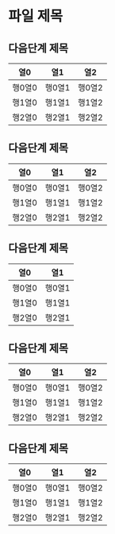 [//]: <> (참고문헌 : http://learnpythonthehardway.org/python3/ex43.html)
[//]: <> (입력 후 add, commit / Enter source code, add, and commit)
[//]: <> (각 행 주석 입력 후 commit / Enter comment for each line and commit)
[//]: <> (각자 Study drills 시도 후 필요시 commit / Try Study Drills and commit if necessary)
[//]: <> (오류노트 에 각자 오류노트 작성 / Please use your error-note)
[//]: <> (필요시 적절한 한글로 표기 / Consider localizing as necessary)

# 파일 제목

## 다음단계 제목

| 열0 | 열1 | 열2 |
|:-----:|:-----:|:-----:|
| 행0열0 | 행0열1 | 행0열2 |
| 행1열0 | 행1열1 | 행1열2 |
| 행2열0 | 행2열1 | 행2열2 |


## 다음단계 제목

| 열0 | 열1 | 열2 |
|:-----:|:-----:|:-----:|
| 행0열0 | 행0열1 | 행0열2 |
| 행1열0 | 행1열1 | 행1열2 |
| 행2열0 | 행2열1 | 행2열2 |


## 다음단계 제목

| 열0 | 열1 |
|:-----:|:-----:|
| 행0열0 | 행0열1 |
| 행1열0 | 행1열1 |
| 행2열0 | 행2열1 |

## 다음단계 제목

| 열0 | 열1 | 열2 |
|:-----:|:-----:|:-----:|
| 행0열0 | 행0열1 | 행0열2 |
| 행1열0 | 행1열1 | 행1열2 |
| 행2열0 | 행2열1 | 행2열2 |


## 다음단계 제목

| 열0 | 열1 | 열2 |
|:-----:|:-----:|:-----:|
| 행0열0 | 행0열1 | 행0열2 |
| 행1열0 | 행1열1 | 행1열2 |
| 행2열0 | 행2열1 | 행2열2 |
